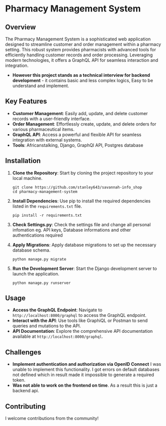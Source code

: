# Pharmacy Management System

## Overview

The Pharmacy Management System is a sophisticated web application designed to streamline customer and order management within a pharmacy setting. This robust system provides pharmacists with advanced tools for efficiently handling customer records and order processing. Leveraging modern technologies, it offers a GraphQL API for seamless interaction and integration.

- **However this project stands as a technical interview for backend development** - it contains basic and less complex logics, Easy to be understand and implement. 
## Key Features

- **Customer Management**: Easily add, update, and delete customer records with a user-friendly interface.
- **Order Management**: Effortlessly create, update, and delete orders for various pharmaceutical items.
- **GraphQL API**: Access a powerful and flexible API for seamless integration with external systems.
- **Tools**: Africanstalking, Django, GraphQl API, Postgres database

## Installation

1. **Clone the Repository**: Start by cloning the project repository to your local machine.

    ```
    git clone https://github.com/stanley643/savannah-info_shop
    cd pharmacy-management-system
    ```

2. **Install Dependencies**: Use pip to install the required dependencies listed in the `requirements.txt` file.

    ```
    pip install -r requirements.txt
    ```
3. **Check Settings.py**: Check the settings file and change all personal infomation eg. API keys, Database informations and other authentications required 

4. **Apply Migrations**: Apply database migrations to set up the necessary database schema.

    ```
    python manage.py migrate
    ```

5. **Run the Development Server**: Start the Django development server to launch the application.

    ```
    python manage.py runserver
    ```

## Usage

- **Access the GraphQL Endpoint**: Navigate to `http://localhost:8000/graphql` to access the GraphQL endpoint.
- **Interact with the API**: Use tools like GraphiQL or Postman to send queries and mutations to the API.
- **API Documentation**: Explore the comprehensive API documentation available at `http://localhost:8000/graphql`.

## Challenges
- **Implement authentication and authorization via OpenID Connect**
	I was unable to implement this functionality. I got errors on default databases not defined which in result made it impossible to generate a required token.
- **Was not able to work on the frontend on time**. As a result this is just a backend api.
## Contributing

I welcome contributions from the community!
